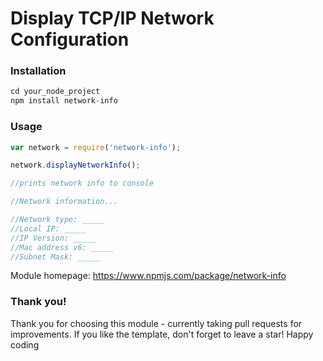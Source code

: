 <h1>Display TCP/IP Network Configuration</h1>

<h3>Installation</h3> 

```javascript 
cd your_node_project
npm install network-info
```

<h3>Usage</h3>

```javascript
var network = require('network-info');

network.displayNetworkInfo();

//prints network info to console

//Network information...

//Network type: _____
//Local IP: _____
//IP Version: _____
//Mac address v6: _____
//Subnet Mask: _____

```


Module homepage: 
https://www.npmjs.com/package/network-info

<h3>Thank you!</h3>

Thank you for choosing this module - currently taking pull requests for improvements. If you like the template, don't forget to leave a star! Happy coding


